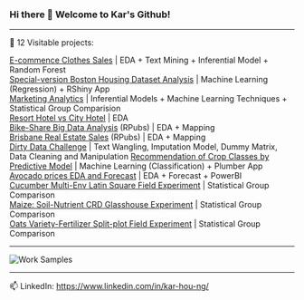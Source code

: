 ### Hi there 👋 Welcome to Kar's Github!

---

🌱 12 Visitable projects:

[E-commence Clothes Sales](https://github.com/KAR-NG/cloth/blob/main/summer.md) | EDA + Text Mining + Inferential Model + Random Forest   
[Special-version Boston Housing Dataset Analysis](https://github.com/KAR-NG/Predicting-House-Prices-in-Boston_UniqueVersion/blob/main/boston.md) | Machine Learning (Regression) + RShiny App  
[Marketing Analytics](https://github.com/KAR-NG/Marketing_Analytics/blob/main/marketing.md)  | Inferential Models + Machine Learning Techniques + Statistical Group Comparision     
[Resort Hotel vs City Hotel](https://github.com/KAR-NG/ResortHotel_versus_CityHotel/blob/main/Rmarkdown.md) | EDA  
[Bike-Share Big Data Analysis](https://rpubs.com/kar_ng/786210) (RPubs) | EDA + Mapping  
[Brisbane Real Estate Sales](https://rpubs.com/kar_ng/787195) (RPubs) | EDA + Mapping  
[Dirty Data Challenge](https://github.com/KAR-NG/Dirty-Data-Challenge-/blob/main/cleaning.md) | Text Wangling, Imputation Model, Dummy Matrix, Data Cleaning and Manipulation 
[Recommendation of Crop Classes by Predictive Model](https://github.com/KAR-NG/Recommendation_of_Crop_Classes_by_Predictive_Model/blob/master/crop.md) | Machine Learning (Classification) + Plumber App  
[Avocado prices EDA and Forecast](https://github.com/KAR-NG/Houston_Avocado_Prices_EDA_-_Forecast/blob/main/avocado.md) | EDA + Forecast + PowerBI   
[Cucumber Multi-Env Latin Square Field Experiment](https://github.com/KAR-NG/Cucumber_Multi-Env_LatinSquare_Field_Experiment/blob/main/multi_latin.md) | Statistical Group Comparison  
[Maize: Soil-Nutrient CRD Glasshouse Experiment](https://github.com/KAR-NG/Maize_Soil_Nutrient_CRD_Glasshouse_Experiment-/blob/main/maize_crd.md) | Statistical Group Comparison   
[Oats Variety-Fertilizer Split-plot Field Experiment](https://github.com/KAR-NG/Oats_Variety-Fertilizer_SplitPlot_Field_Experiment/blob/main/splitplot.md) | Statistical Group Comparison   

---

![Work Samples](https://user-images.githubusercontent.com/81752452/138634353-0090f31e-00ca-4468-9999-11ba8e281885.JPG)

---

📫 LinkedIn: https://www.linkedin.com/in/kar-hou-ng/



